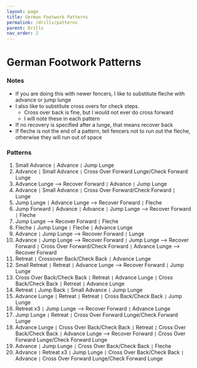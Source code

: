 ```yaml
---
layout: page
title: German Footwork Patterns
permalink: /drills/patterns
parent: Drills
nav_order: 2
---
```


# German Footwork Patterns
### Notes
* If you are doing this with newer fencers, I like to substitute fleche with advance or jump lunge
* I also like to substitute cross overs for check steps. 
    * Cross over back is fine, but I would not ever do cross forward
    * I will note these in each pattern
* If no recovery is specified after a lunge, that means recover back
* If fleche is not the end of a pattern, tell fencers not to run out the fleche, otherwise they will run out of space

### Patterns
1. Small Advance `|` Advance  `|` Jump Lunge
2. Advance `|` Small Advance `|` Cross Over Forward Lunge/Check Forward Lunge
3. Advance Lunge --> Recover Forward `|` Advance `|` Jump Lunge
4. Advance `|` Small Advance `|` Cross Over Forward/Check Forward `|` Lunge
5. Jump Lunge `|` Advance Lunge --> Recover Forward `|` Fleche
6. Jump Forward `|` Advance `|` Advance `|` Jump Lunge --> Recover Forward `|` Fleche
7. Jump Lunge --> Recover Forward `|` Fleche
8. Fleche `|` Jump Lunge `|` Fleche `|` Advance Lunge
9. Advance `|` Jump Lunge --> Recover Forward `|` Lunge 
10. Advance `|` Jump Lunge --> Recover Forward `|` Jump Lunge --> Recover Forward `|` Cross Over Forward/Check Forward `|` Advance Lunge --> Recover Forward
11. Retreat `|` Crossover Back/Check Back `|` Advance Lunge
12. Small Retreat `|` Retreat `|` Advance Lunge --> Recover Forward `|` Jump Lunge
13. Cross Over Back/Check Back `|` Retreat `|` Advance Lunge `|` Cross Back/Check Back `|` Retreat `|` Advance Lunge
14. Retreat `|` Jump Back `|` Small Advance `|` Jump Lunge
15. Advance Lunge `|` Retreat `|` Retreat `|` Cross Back/Check Back `|` Jump Lunge
16. Retreat x3 `|` Jump Lunge --> Recover Forward `|` Advance Lunge
17. Jump Lunge `|` Retreat `|` Cross Over Forward Lunge/Check Forward Lunge
18. Advance Lunge `|` Cross Over Back/Check Back `|` Retreat `|` Cross Over Back/Check Back `|` Advance Lunge --> Recover Forward `|` Cross Over Forward Lunge/Check Forward Lunge
19. Advance `|` Jump Lunge `|` Cross Over Back/Check Back `|` Fleche
20. Advance `|` Retreat x3 `|` Jump Lunge `|` Cross Over Back/Check Back `|` Advance `|` Cross Over Forward Lunge/Check Forward Lunge  
